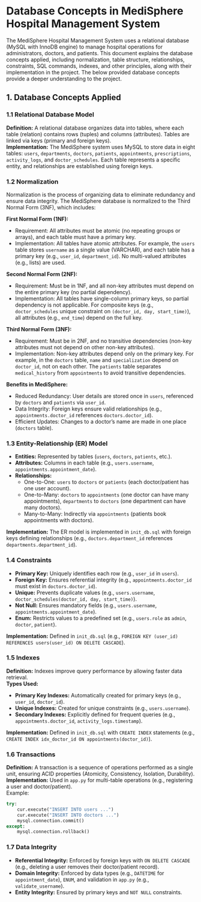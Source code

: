 
# Database Concepts in MediSphere Hospital Management System

The MediSphere Hospital Management System uses a relational database (MySQL with InnoDB engine) to manage hospital operations for administrators, doctors, and patients. This document explains the database concepts applied, including normalization, table structure, relationships, constraints, SQL commands, indexes, and other principles, along with their implementation in the project.
The below provided database concepts provide a deeper understanding to the project.

## 1. Database Concepts Applied

### 1.1 Relational Database Model
**Definition:** A relational database organizes data into tables, where each table (relation) contains rows (tuples) and columns (attributes). Tables are linked via keys (primary and foreign keys).  
**Implementation:** The MediSphere system uses MySQL to store data in eight tables: `users`, `departments`, `doctors`, `patients`, `appointments`, `prescriptions`, `activity_logs`, and `doctor_schedules`. Each table represents a specific entity, and relationships are established using foreign keys.

### 1.2 Normalization

Normalization is the process of organizing data to eliminate redundancy and ensure data integrity. The MediSphere database is normalized to the Third Normal Form (3NF), which includes:

**First Normal Form (1NF):**  
- Requirement: All attributes must be atomic (no repeating groups or arrays), and each table must have a primary key.  
- Implementation: All tables have atomic attributes. For example, the `users` table stores `username` as a single value (VARCHAR), and each table has a primary key (e.g., `user_id`, `department_id`). No multi-valued attributes (e.g., lists) are used.

**Second Normal Form (2NF):**  
- Requirement: Must be in 1NF, and all non-key attributes must depend on the entire primary key (no partial dependency).  
- Implementation: All tables have single-column primary keys, so partial dependency is not applicable. For composite keys (e.g., `doctor_schedules` unique constraint on `(doctor_id, day, start_time)`), all attributes (e.g., `end_time`) depend on the full key.

**Third Normal Form (3NF):**  
- Requirement: Must be in 2NF, and no transitive dependencies (non-key attributes must not depend on other non-key attributes).  
- Implementation: Non-key attributes depend only on the primary key. For example, in the `doctors` table, `name` and `specialization` depend on `doctor_id`, not on each other. The `patients` table separates `medical_history` from `appointments` to avoid transitive dependencies.

**Benefits in MediSphere:**  
- Reduced Redundancy: User details are stored once in `users`, referenced by `doctors` and `patients` via `user_id`.  
- Data Integrity: Foreign keys ensure valid relationships (e.g., `appointments.doctor_id` references `doctors.doctor_id`).  
- Efficient Updates: Changes to a doctor’s name are made in one place (`doctors` table).

### 1.3 Entity-Relationship (ER) Model
- **Entities:** Represented by tables (`users`, `doctors`, `patients`, etc.).  
- **Attributes:** Columns in each table (e.g., `users.username`, `appointments.appointment_date`).  
- **Relationships:**  
  - One-to-One: `users` to `doctors` or `patients` (each doctor/patient has one user account).  
  - One-to-Many: `doctors` to `appointments` (one doctor can have many appointments), `departments` to `doctors` (one department can have many doctors).  
  - Many-to-Many: Indirectly via `appointments` (patients book appointments with doctors).  

**Implementation:** The ER model is implemented in `init_db.sql` with foreign keys defining relationships (e.g., `doctors.department_id` references `departments.department_id`).

### 1.4 Constraints
- **Primary Key:** Uniquely identifies each row (e.g., `user_id` in `users`).  
- **Foreign Key:** Ensures referential integrity (e.g., `appointments.doctor_id` must exist in `doctors.doctor_id`).  
- **Unique:** Prevents duplicate values (e.g., `users.username`, `doctor_schedules(doctor_id, day, start_time)`).  
- **Not Null:** Ensures mandatory fields (e.g., `users.username`, `appointments.appointment_date`).  
- **Enum:** Restricts values to a predefined set (e.g., `users.role` as `admin`, `doctor`, `patient`).  

**Implementation:** Defined in `init_db.sql` (e.g., `FOREIGN KEY (user_id) REFERENCES users(user_id) ON DELETE CASCADE`).

### 1.5 Indexes
**Definition:** Indexes improve query performance by allowing faster data retrieval.  
**Types Used:**  
- **Primary Key Indexes:** Automatically created for primary keys (e.g., `user_id`, `doctor_id`).  
- **Unique Indexes:** Created for unique constraints (e.g., `users.username`).  
- **Secondary Indexes:** Explicitly defined for frequent queries (e.g., `appointments.doctor_id`, `activity_logs.timestamp`).  

**Implementation:** Defined in `init_db.sql` with `CREATE INDEX` statements (e.g., `CREATE INDEX idx_doctor_id ON appointments(doctor_id)`).

### 1.6 Transactions
**Definition:** A transaction is a sequence of operations performed as a single unit, ensuring ACID properties (Atomicity, Consistency, Isolation, Durability).  
**Implementation:** Used in `app.py` for multi-table operations (e.g., registering a user and doctor/patient).  
Example:
```python
try:
    cur.execute("INSERT INTO users ...")
    cur.execute("INSERT INTO doctors ...")
    mysql.connection.commit()
except:
    mysql.connection.rollback()
```

### 1.7 Data Integrity
- **Referential Integrity:** Enforced by foreign keys with `ON DELETE CASCADE` (e.g., deleting a user removes their doctor/patient record).  
- **Domain Integrity:** Enforced by data types (e.g., `DATETIME` for `appointment_date`), `ENUM`, and validation in `app.py` (e.g., `validate_username`).  
- **Entity Integrity:** Ensured by primary keys and `NOT NULL` constraints.

